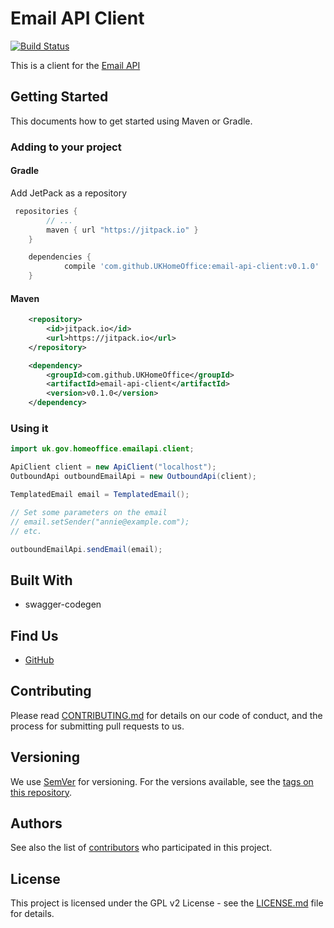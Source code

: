 # Email API Client

[![Build Status](https://travis-ci.org/UKHomeOffice/email-api-client-java.svg?branch=master)](https://travis-ci.org/UKHomeOffice/email-api-client-java)

This is a client for the [Email API](https://github.com/UKHomeOffice/email-api)

## Getting Started

This documents how to get started using Maven or Gradle.

### Adding to your project

#### Gradle

Add JetPack as a repository

```gradle
 repositories {
        // ...
        maven { url "https://jitpack.io" }
    }
```



```gradle
    dependencies {
            compile 'com.github.UKHomeOffice:email-api-client:v0.1.0'
    }
```

#### Maven

```xml
    <repository>
        <id>jitpack.io</id>
        <url>https://jitpack.io</url>
    </repository>
```

```xml
    <dependency>
        <groupId>com.github.UKHomeOffice</groupId>
        <artifactId>email-api-client</artifactId>
        <version>v0.1.0</version>
    </dependency>
```

### Using it

```java
import uk.gov.homeoffice.emailapi.client;
```

```java
ApiClient client = new ApiClient("localhost");
OutboundApi outboundEmailApi = new OutboundApi(client);

TemplatedEmail email = TemplatedEmail();

// Set some parameters on the email
// email.setSender("annie@example.com");
// etc.

outboundEmailApi.sendEmail(email);
```

## Built With

* swagger-codegen

## Find Us

* [GitHub](https://github.com/UKHomeOffice/email-api-client-java)

## Contributing

Please read [CONTRIBUTING.md](CONTRIBUTING.md) for details on our code of conduct, and the process for submitting pull requests to us.

## Versioning

We use [SemVer](http://semver.org/) for versioning. For the versions available, see the 
[tags on this repository](https://github.com/UKHomeOffice/email-api/tags). 

## Authors

See also the list of [contributors](https://github.com/UKHomeOffice/email-api/contributors) who 
participated in this project.

## License

This project is licensed under the GPL v2 License - see the [LICENSE.md](LICENSE.md) file for details.
